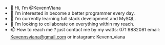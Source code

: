 - 👋 Hi, I’m @KevennViana 
- 👀 I’m interested in  become a better programmer every day.
- 🌱 I’m currently learning full stack development and MySQL.
- 💞️ I’m looking to collaborate on  everything within my reach.
- 📫 How to reach me ?  just contact me by my watts: 071 9882081
email: Kevennsviana@gmail.com or instagram: Kevenn_viana

<!---
KevennViana/KevennViana is a ✨ special ✨ repository because its `README.md` (this file) appears on your GitHub profile.
You can click the Preview link to take a look at your changes.
--->
